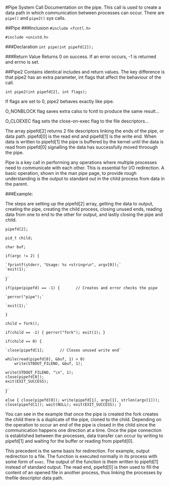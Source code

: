 #Pipe System Call
Documentation on the pipe. This call is used to create a data path in which communication between processes can occur. There are `pipe()` and `pipe2()` sys calls.

##Pipe
###Inclusion
`#include <fcntl.h>`

`#include <unistd.h>`

###Declaration
`int pipe(int pipefd[2]);`

###Return Value
Returns 0 on success. If an error occurs, -1 is returned and errno is set.

##Pipe2
Contains identical includes and return values. The key difference is that pipe2 has an extra parameter, int flags that affect the behaviour of the call.

`int pipe2(int pipefd[2], int flags);`

If flags are set to 0, pipe2 behaves exactly like pipe.

O_NONBLOCK flag saves extra calss to fcntl to produce the same result...

O_CLOEXEC flag sets the close-on-exec flag to the file descriptors...


The array pipefd[2] returns 2 file descriptors linking the ends of the pipe, or data path. pipefd[0] is the read end and pipefd[1] is the write end. When data is written to pipefd[1] the pipe is buffered by the kernel until the data is read from pipefd[0] signalling the data has successfully moved throough the pipe.

Pipe is a key call in performing any operations where multiple processes need to communicate with each other. This is essential for I/O redirection. A basic operation, shown in the man pipe page, to provide rough understanding is the output to standard out in the child process from data in the parent.

###Example:

The steps are setting up the pipefd[2] array, getting the data to output, creating the pipe, creating the child process, closing unused ends, reading data from one to end to the other for output, and lastly closing the pipe and child.

`pipefd[2];`

`pid_t child;`

`char buf;`

`if(argc != 2) {`

	`fprintf(stderr, "Usage: %s <string>\n", argv[0]);`
	`exit(1);`
}`

`if(pipe(pipefd) == -1) {		// Creates and error checks the pipe`

	`perror("pipe");`	
	
	`exit(1);`

`}`

`child = fork();`

`if(child == -1) {
	perror("fork");
	exit(1);
}`

`if(child == 0) {`

	`close(pipefd[1];		// Closes unused write end`

	while(read(pipefd[0], &buf, 1) > 0)
		write(STDOUT_FILENO, &buf, 1);

	write(STDOUT_FILENO, "\n", 1);
	close(pipefd[0]);
	exit(EXIT_SUCCESS);
}`

`else {
	close(pipefd[0]);
	write(pipefd[1], argv[1], strlen(argv[1]));
	close(pipefd[1]);
	wait(NULL);
	exit(EXIT_SUCCESS);
}`

You can see in the example that once the pipe is created the fork creates the child there is a duplicate of the pipe, cloned to the child. Depending on the operation to occur an end of the pipe is closed in the child since the communication happens one direction at a time. Once the pipe connection is established between the processes, data transfer can occur by writing to pipefd[1] and waiting for the buffer or reading from pipefd[0].

This precedent is the same basis for redirection. For example, output redirection to a file. The function is executed normally in its process with some form of `exec`. The output of the function is them written to pipefd[1] instead of standard output. The read end, pipefd[0] is then used to fill the content of an opened file in another process, thus linking the processes by thefile descriptor data path.
